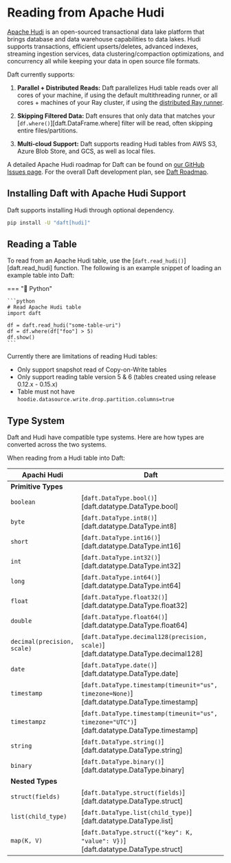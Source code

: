 # Reading from Apache Hudi

[Apache Hudi](https://hudi.apache.org/) is an open-sourced transactional data lake platform that brings database and data warehouse capabilities to data lakes. Hudi supports transactions, efficient upserts/deletes, advanced indexes, streaming ingestion services, data clustering/compaction optimizations, and concurrency all while keeping your data in open source file formats.

Daft currently supports:

1. **Parallel + Distributed Reads:** Daft parallelizes Hudi table reads over all cores of your machine, if using the default multithreading runner, or all cores + machines of your Ray cluster, if using the [distributed Ray runner](../distributed.md).

2. **Skipping Filtered Data:** Daft ensures that only data that matches your [`df.where()`][daft.DataFrame.where] filter will be read, often skipping entire files/partitions.

3. **Multi-cloud Support:** Daft supports reading Hudi tables from AWS S3, Azure Blob Store, and GCS, as well as local files.


A detailed Apache Hudi roadmap for Daft can be found on [our GitHub Issues page](https://github.com/Eventual-Inc/Daft/issues/4389). For the overall Daft development plan, see [Daft Roadmap](../roadmap.md).

## Installing Daft with Apache Hudi Support

Daft supports installing Hudi through optional dependency.

```bash
pip install -U "daft[hudi]"
```

## Reading a Table

To read from an Apache Hudi table, use the [`daft.read_hudi()`][daft.read_hudi] function. The following is an example snippet of loading an example table into Daft:

=== "🐍 Python"

    ```python
    # Read Apache Hudi table
    import daft

    df = daft.read_hudi("some-table-uri")
    df = df.where(df["foo"] > 5)
    df.show()
    ```

Currently there are limitations of reading Hudi tables:

- Only support snapshot read of Copy-on-Write tables
- Only support reading table version 5 & 6 (tables created using release 0.12.x - 0.15.x)
- Table must not have `hoodie.datasource.write.drop.partition.columns=true`

## Type System

Daft and Hudi have compatible type systems. Here are how types are converted across the two systems.

When reading from a Hudi table into Daft:

| Apachi Hudi               | Daft                          |
| --------------------- | ----------------------------- |
| **Primitive Types** |
| `boolean`                   | [`daft.DataType.bool()`][daft.datatype.DataType.bool] |
| `byte`                      | [`daft.DataType.int8()`][daft.datatype.DataType.int8] |
| `short`                     | [`daft.DataType.int16()`][daft.datatype.DataType.int16]|
| `int`                       | [`daft.DataType.int32()`][daft.datatype.DataType.int32] |
| `long`                      | [`daft.DataType.int64()`][daft.datatype.DataType.int64] |
| `float`                     | [`daft.DataType.float32()`][daft.datatype.DataType.float32] |
| `double`                    | [`daft.DataType.float64()`][daft.datatype.DataType.float64] |
| `decimal(precision, scale)` | [`daft.DataType.decimal128(precision, scale)`][daft.datatype.DataType.decimal128] |
| `date`                      | [`daft.DataType.date()`][daft.datatype.DataType.date] |
| `timestamp`                 | [`daft.DataType.timestamp(timeunit="us", timezone=None)`][daft.datatype.DataType.timestamp] |
| `timestampz`                | [`daft.DataType.timestamp(timeunit="us", timezone="UTC")`][daft.datatype.DataType.timestamp] |
| `string`                    | [`daft.DataType.string()`][daft.datatype.DataType.string] |
| `binary`                    | [`daft.DataType.binary()`][daft.datatype.DataType.binary] |
| **Nested Types** |
| `struct(fields)`            | [`daft.DataType.struct(fields)`][daft.datatype.DataType.struct] |
| `list(child_type)`          | [`daft.DataType.list(child_type)`][daft.datatype.DataType.list] |
| `map(K, V)`                 | [`daft.DataType.struct({"key": K, "value": V})`][daft.datatype.DataType.struct] |
